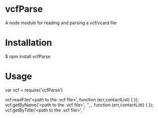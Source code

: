 vcfParse
========

A node module for reading and parsing a vcf/vcard file


Installation
============

$ npm install vcfParse

Usage
=====

var vcf = require('vcfParse')

vcf.readFile('<path to the .vcf file>', function (err,contactList) { }); <br />
vcf.getByName('<path to the .vcf file>', '<name to be searched>', <perfectMatch>, function (err,contactList) { });
vcf.getByTitle('<path to the .vcf file>', '<title to be searched>', function (err,contactList) { });
vcf.getByEmail('<path to the .vcf file>', '<email to be searched>', <perfectMatch>, function (err,contactList) { });

// perfectMatch (optional) == true, if you want to match the search string perfectly
// perfectMatch (optional) == false (deafult), if perfect matching not required

skeletal 'contactList' structure:

[{
	N:
	FN:
	ORG:
	TITLE:
	EMAIL:
	PHOTO: {
		TYPE:,
		PHOTO:
	}
	TEL: [{
		TYPE: []
		TEL:
	}]
	ADR: [{
		TYPE: []
		ADR:
	}]
}]
